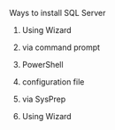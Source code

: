 Ways to install SQL Server
  1. Using Wizard
  2. via command prompt
  3. PowerShell
  4. configuration file
  5. via SysPrep
 
 1. Using Wizard
 
